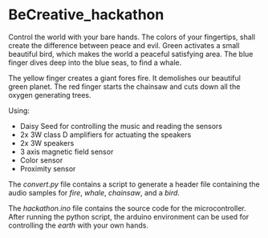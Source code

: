 # BeCreative_hackathon
Control the world with your bare hands. The colors of your fingertips, shall
create the difference between peace and evil.
Green activates a small beautiful bird, which makes the world a peaceful satisfying area. The blue finger dives deep into the blue seas, to find a whale.

The yellow finger creates a giant fores fire. It demolishes our beautiful green planet. The red finger starts the chainsaw and cuts down all the oxygen generating trees.

Using:
- Daisy Seed for controlling the music and reading the sensors
- 2x 3W class D amplifiers for actuating the speakers
- 2x 3W speakers
- 3 axis magnetic field sensor
- Color sensor
- Proximity sensor

The _convert.py_ file contains a script to generate a header file
containing the audio samples for *fire*, *whale*, *chainsaw*, and a *bird*.

The _hackathon.ino_ file contains the source code for the microcontroller.
After running the python script, the arduino environment can be used for
controlling the _earth_ with your own hands.
